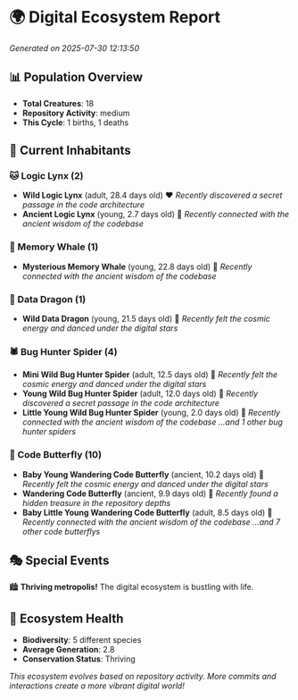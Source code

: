 # 🌍 Digital Ecosystem Report
*Generated on 2025-07-30 12:13:50*

## 📊 Population Overview
- **Total Creatures**: 18
- **Repository Activity**: medium
- **This Cycle**: 1 births, 1 deaths

## 👥 Current Inhabitants

### 🐱 Logic Lynx (2)
- **Wild Logic Lynx** (adult, 28.4 days old) ❤️
  *Recently discovered a secret passage in the code architecture*
- **Ancient Logic Lynx** (young, 2.7 days old) 💚
  *Recently connected with the ancient wisdom of the codebase*

### 🐋 Memory Whale (1)
- **Mysterious Memory Whale** (young, 22.8 days old) 💛
  *Recently connected with the ancient wisdom of the codebase*

### 🐉 Data Dragon (1)
- **Wild Data Dragon** (young, 21.5 days old) 💚
  *Recently felt the cosmic energy and danced under the digital stars*

### 🕷️ Bug Hunter Spider (4)
- **Mini Wild Bug Hunter Spider** (adult, 12.5 days old) 💚
  *Recently felt the cosmic energy and danced under the digital stars*
- **Young Wild Bug Hunter Spider** (adult, 12.0 days old) 💚
  *Recently discovered a secret passage in the code architecture*
- **Little Young Wild Bug Hunter Spider** (young, 2.0 days old) 💚
  *Recently connected with the ancient wisdom of the codebase*
  *...and 1 other bug hunter spiders*

### 🦋 Code Butterfly (10)
- **Baby Young Wandering Code Butterfly** (ancient, 10.2 days old) 💛
  *Recently felt the cosmic energy and danced under the digital stars*
- **Wandering Code Butterfly** (ancient, 9.9 days old) 💛
  *Recently found a hidden treasure in the repository depths*
- **Baby Little Young Wandering Code Butterfly** (adult, 8.5 days old) 💛
  *Recently connected with the ancient wisdom of the codebase*
  *...and 7 other code butterflys*

## 🎭 Special Events

🏙️ **Thriving metropolis!** The digital ecosystem is bustling with life.

## 🔬 Ecosystem Health
- **Biodiversity**: 5 different species
- **Average Generation**: 2.8
- **Conservation Status**: Thriving

*This ecosystem evolves based on repository activity. More commits and interactions create a more vibrant digital world!*